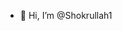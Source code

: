 - 👋 Hi, I’m @Shokrullah1

<!---
Shokrullah1/Shokrullah1 is a ✨ special ✨ repository because its `README.md` (this file) appears on your GitHub profile.
You can click the Preview link to take a look at your changes.
--->

